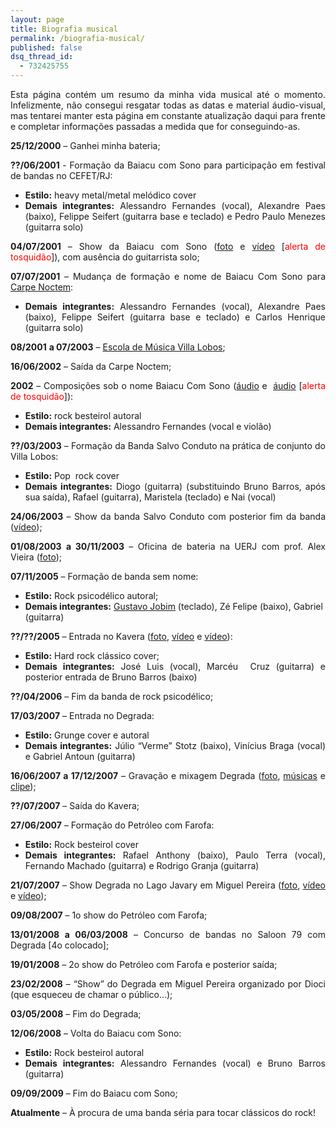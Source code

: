 ```yaml
---
layout: page
title: Biografia musical
permalink: /biografia-musical/
published: false
dsq_thread_id:
  - 732425755
---
```

<p style="text-align: justify;">
  Esta página contém um resumo da minha vida musical até o momento. Infelizmente, não consegui resgatar todas as datas e material áudio-visual, mas tentarei manter esta página em constante atualização daqui para frente e completar informações passadas a medida que for conseguindo-as.
</p>

<p style="text-align: justify;">
  <strong>25/12/2000</strong> &#8211; Ganhei minha bateria;
</p>

<p style="text-align: justify;">
  <strong>??/06/2001 </strong>- Formação da Baiacu com Sono para participação em festival de bandas no CEFET/RJ:
</p>

<ul style="text-align: justify;">
  <li>
    <strong>Estilo:</strong> heavy metal/metal melódico cover
  </li>
  <li>
    <strong>Demais integrantes:</strong> Alessandro Fernandes (vocal), Alexandre Paes (baixo), Felippe Seifert (guitarra base e teclado) e Pedro Paulo Menezes (guitarra solo)
  </li>
</ul>

<p style="text-align: justify;">
  <strong>04/07/2001</strong> &#8211; Show da Baiacu com Sono (<a href="http://www.rodrigocarvalho.blog.br/wp-content/uploads/2010/05/Baiacu-com-Sono.jpg" target="_blank">foto</a> e <a href="http://www.youtube.com/watch?v=xNAy28H8sWc" target="_blank">vídeo</a> [<span style="color: #ff0000;">alerta de tosquidão</span>]), com ausência do guitarrista solo;
</p>

<p style="text-align: justify;">
  <strong>07/07/2001</strong> &#8211; Mudança de formação e nome de Baiacu Com Sono para <a href="http://www.carpemetal.hpg.com.br/" target="_blank">Carpe Noctem</a>:
</p>

<ul style="text-align: justify;">
  <li>
    <strong>Demais integrantes:</strong> Alessandro Fernandes (vocal), Alexandre Paes (baixo), Felippe Seifert (guitarra base e teclado) e Carlos Henrique (guitarra solo)
  </li>
</ul>

<p style="text-align: justify;">
  <strong>08/2001</strong> <strong>a 07/2003</strong> &#8211; <a href="http://www.villa-lobos.org.br/" target="_blank">Escola de Música Villa Lobos</a>;
</p>

<p style="text-align: justify;">
  <strong>16/06/2002</strong> &#8211; Saída da Carpe Noctem;
</p>

<p style="text-align: justify;">
  <strong>2002</strong> &#8211; Composições sob o nome Baiacu Com Sono (<a href="http://www.rodrigocarvalho.blog.br/wp-content/uploads/2010/05/Baiacu-Com-Sono-Baiacu-Com-Sono.mp3" target="_blank">áudio</a> e  <a href="http://www.rodrigocarvalho.blog.br/wp-content/uploads/2010/05/Baiacu-Com-Sono-Cidade-Confusa.mp3" target="_blank">áudio</a> [<span style="color: #ff0000;">alerta de tosquidão</span>]):
</p>

<ul style="text-align: justify;">
  <li>
    <strong>Estilo:</strong> rock besteirol autoral
  </li>
  <li>
    <strong>Demais integrantes:</strong> Alessandro Fernandes (vocal e violão)
  </li>
</ul>

<p style="text-align: justify;">
  <strong>??/03/2003</strong> &#8211; Formação da Banda Salvo Conduto na prática de conjunto do Villa Lobos:
</p>

<ul style="text-align: justify;">
  <li>
    <strong>Estilo:</strong> Pop  rock cover
  </li>
  <li>
    <strong>Demais integrantes:</strong> Diogo (guitarra) (substituindo Bruno Barros, após sua saída), Rafael (guitarra), Maristela (teclado) e Nai (vocal)
  </li>
</ul>

<p style="text-align: justify;">
  <strong>24/06/2003</strong> &#8211; Show da banda Salvo Conduto com posterior fim da banda (<a href="http://www.youtube.com/watch?v=sdJAj_PWEWA" target="_blank">vídeo</a>);
</p>

<p style="text-align: justify;">
  <strong> </strong>
</p>

<p style="text-align: justify;">
  <strong>01/08/2003</strong> <strong>a 30/11/2003</strong> &#8211; Oficina de bateria na UERJ com prof. Alex Vieira (<a href="http://www.rodrigocarvalho.blog.br/wp-content/uploads/2010/05/BateriaUERJ_1.bmp" target="_blank">foto</a>);
</p>

<p style="text-align: justify;">
  <strong>07/11/2005</strong> &#8211; Formação de banda sem nome:
</p>

*   **Estilo:** Rock psicodélico autoral;
*   **Demais integrantes:** <a href="http://www.gustavojobim.com/" target="_blank">Gustavo Jobim</a> (teclado), Zé Felipe (baixo), Gabriel (guitarra)

<p style="text-align: justify;">
  <strong>??/??/2005</strong> &#8211; Entrada no Kavera (<a href="http://www.rodrigocarvalho.blog.br/wp-content/uploads/2010/05/PB080013-edit.jpg" target="_blank">foto</a>, <a href="http://www.youtube.com/watch?v=yBuPcE4dizc" target="_blank">vídeo</a> e <a href="http://video.google.com/videoplay?docid=-2798439304923505794#" target="_blank">vídeo</a>):
</p>

<ul style="text-align: justify;">
  <li>
    <strong>Estilo:</strong> Hard rock clássico cover;
  </li>
  <li>
    <strong>Demais integrantes:</strong> José Luis (vocal), Marcéu  Cruz (guitarra) e posterior entrada de Bruno Barros (baixo)
  </li>
</ul>

**??/04/2006** &#8211; Fim da banda de rock psicodélico;

<p style="text-align: justify;">
  <strong>17/03/2007</strong> &#8211; Entrada no Degrada:
</p>

<ul style="text-align: justify;">
  <li>
    <strong>Estilo:</strong> Grunge cover e autoral
  </li>
  <li>
    <strong>Demais integrantes:</strong> Júlio &#8220;Verme&#8221; Stotz (baixo), Vinícius Braga (vocal) e Gabriel Antoun (guitarra)
  </li>
</ul>

<p style="text-align: justify;">
  <strong>16/06/2007 a 17/12/2007</strong> &#8211; Gravação e mixagem Degrada (<a href="http://www.rodrigocarvalho.blog.br/wp-content/uploads/2010/05/img193.jpg" target="_blank">foto</a>, <a href="http://www.myspace.com/degrada" target="_blank">músicas</a> e <a href="http://www.youtube.com/watch?v=xONgfhGQbo4" target="_blank">clipe</a>);
</p>

<p style="text-align: justify;">
  <strong>??/07/2007</strong> &#8211; Saída do Kavera;
</p>

<p style="text-align: justify;">
  <strong>27/06/2007</strong> &#8211; Formação do Petróleo com Farofa:
</p>

<ul style="text-align: justify;">
  <li>
    <strong>Estilo:</strong> Rock besteirol cover
  </li>
  <li>
    <strong>Demais integrantes:</strong> Rafael Anthony (baixo), Paulo Terra (vocal), Fernando Machado (guitarra) e Rodrigo Granja (guitarra)
  </li>
</ul>

<p style="text-align: justify;">
  <strong>21/07/2007</strong> &#8211; Show Degrada no Lago Javary em Miguel Pereira (<a href="http://www.rodrigocarvalho.blog.br/wp-content/uploads/2010/05/P7290066.jpg" target="_blank">foto</a>, <a href="http://www.youtube.com/watch?v=N3dcHzyaDEs" target="_blank">vídeo</a> e <a href="http://www.youtube.com/watch?v=pg42S6gW_Nw" target="_blank">vídeo</a>);
</p>

<p style="text-align: justify;">
  <strong>09/08/2007</strong> &#8211; 1o show do Petróleo com Farofa;
</p>

<p style="text-align: justify;">
  <strong>13/01/2008 a 06/03/2008</strong> &#8211; Concurso de bandas no Saloon 79 com Degrada [4o colocado];
</p>

<p style="text-align: justify;">
  <strong>19/01/2008</strong> &#8211; 2o show do Petróleo com Farofa e posterior saída;
</p>

<p style="text-align: justify;">
  <strong>23/02/2008</strong> &#8211; &#8220;Show&#8221; do Degrada em Miguel Pereira organizado por Dioci (que esqueceu de chamar o público&#8230;);
</p>

<p style="text-align: justify;">
  <strong>03/05/2008</strong> &#8211; Fim do Degrada;
</p>

<p style="text-align: justify;">
  <strong>12/06/2008</strong> &#8211; Volta do Baiacu com Sono:
</p>

<ul style="text-align: justify;">
  <li>
    <strong>Estilo:</strong> Rock besteirol autoral
  </li>
  <li>
    <strong>Demais integrantes:</strong> Alessandro Fernandes (vocal) e Bruno Barros (guitarra)
  </li>
</ul>

<p style="text-align: justify;">
  <strong>09/09/2009</strong> &#8211; Fim do Baiacu com Sono;
</p>

<p style="text-align: justify;">
  <strong>Atualmente</strong> &#8211; À procura de uma banda séria para tocar clássicos do rock!
</p>
